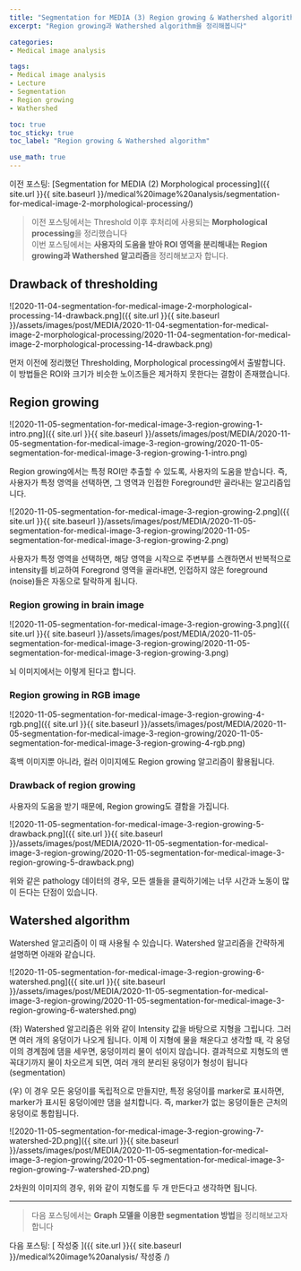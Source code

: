 ```yaml
---
title: "Segmentation for MEDIA (3) Region growing & Wathershed algorithm"
excerpt: "Region growing과 Wathershed algorithm을 정리해봅니다"

categories:
- Medical image analysis

tags:
- Medical image analysis
- Lecture
- Segmentation
- Region growing
- Wathershed

toc: true
toc_sticky: true
toc_label: "Region growing & Wathershed algorithm"

use_math: true
---
```


이전 포스팅: [Segmentation for MEDIA (2) Morphological processing]({{ site.url }}{{ site.baseurl }}/medical%20image%20analysis/segmentation-for-medical-image-2-morphological-processing/)

> 이전 포스팅에서는 Threshold 이후 후처리에 사용되는 **Morphological processing**을 정리했습니다  
> 이번 포스팅에서는 **사용자의 도움을 받아 ROI 영역을 분리해내는 Region growing과 Wathershed 알고리즘**을 정리해보고자 합니다.

## Drawback of thresholding

![2020-11-04-segmentation-for-medical-image-2-morphological-processing-14-drawback.png]({{ site.url }}{{ site.baseurl }}/assets/images/post/MEDIA/2020-11-04-segmentation-for-medical-image-2-morphological-processing/2020-11-04-segmentation-for-medical-image-2-morphological-processing-14-drawback.png)

먼저 이전에 정리했던 Thresholding, Morphological processing에서 출발합니다. 이 방법들은 ROI와 크기가 비슷한 노이즈들은 제거하지 못한다는 결함이 존재했습니다.

## Region growing

![2020-11-05-segmentation-for-medical-image-3-region-growing-1-intro.png]({{ site.url }}{{ site.baseurl }}/assets/images/post/MEDIA/2020-11-05-segmentation-for-medical-image-3-region-growing/2020-11-05-segmentation-for-medical-image-3-region-growing-1-intro.png)

Region growing에서는 특정 ROI만 추출할 수 있도록, 사용자의 도움을 받습니다. 즉, 사용자가 특정 영역을 선택하면, 그 영역과 인접한 Foreground만 골라내는 알고리즘입니다.

![2020-11-05-segmentation-for-medical-image-3-region-growing-2.png]({{ site.url }}{{ site.baseurl }}/assets/images/post/MEDIA/2020-11-05-segmentation-for-medical-image-3-region-growing/2020-11-05-segmentation-for-medical-image-3-region-growing-2.png)

사용자가 특정 영역을 선택하면, 해당 영역을 시작으로 주변부를 스캔하면서 반복적으로 intensity를 비교하여 Foregrond 영역을 골라내면, 인접하지 않은 foreground (noise)들은 자동으로 탈락하게 됩니다.

### Region growing in brain image

![2020-11-05-segmentation-for-medical-image-3-region-growing-3.png]({{ site.url }}{{ site.baseurl }}/assets/images/post/MEDIA/2020-11-05-segmentation-for-medical-image-3-region-growing/2020-11-05-segmentation-for-medical-image-3-region-growing-3.png)

뇌 이미지에서는 이렇게 된다고 합니다.

### Region growing in RGB image

![2020-11-05-segmentation-for-medical-image-3-region-growing-4-rgb.png]({{ site.url }}{{ site.baseurl }}/assets/images/post/MEDIA/2020-11-05-segmentation-for-medical-image-3-region-growing/2020-11-05-segmentation-for-medical-image-3-region-growing-4-rgb.png)

흑백 이미지뿐 아니라, 컬러 이미지에도 Region growing 알고리즘이 활용됩니다.

### Drawback of region growing

사용자의 도움을 받기 때문에, Region growing도 결함을 가집니다.

![2020-11-05-segmentation-for-medical-image-3-region-growing-5-drawback.png]({{ site.url }}{{ site.baseurl }}/assets/images/post/MEDIA/2020-11-05-segmentation-for-medical-image-3-region-growing/2020-11-05-segmentation-for-medical-image-3-region-growing-5-drawback.png)

위와 같은 pathology 데이터의 경우, 모든 셀들을 클릭하기에는 너무 시간과 노동이 많이 든다는 단점이 있습니다.

## Watershed algorithm

Watershed 알고리즘이 이 때 사용될 수 있습니다. Watershed 알고리즘을 간략하게 설명하면 아래와 같습니다.

![2020-11-05-segmentation-for-medical-image-3-region-growing-6-watershed.png]({{ site.url }}{{ site.baseurl }}/assets/images/post/MEDIA/2020-11-05-segmentation-for-medical-image-3-region-growing/2020-11-05-segmentation-for-medical-image-3-region-growing-6-watershed.png)

(좌) Watershed 알고리즘은 위와 같이 Intensity 값을 바탕으로 지형을 그립니다. 그러면 여러 개의 웅덩이가 나오게 됩니다. 이제 이 지형에 물을 채운다고 생각할 때, 각 웅덩이의 경계점에 댐을 세우면, 웅덩이끼리 물이 섞이지 않습니다. 결과적으로 지형도의 맨 꼭대기까지 물이 차오르게 되면, 여러 개의 분리된 웅덩이가 형성이 됩니다 (segmentation)

(우) 이 경우 모든 웅덩이를 독립적으로 만들지만, 특정 웅덩이를 marker로 표시하면, marker가 표시된 웅덩이에만 댐을 설치합니다. 즉, marker가 없는 웅덩이들은 근처의 웅덩이로 통합됩니다.

![2020-11-05-segmentation-for-medical-image-3-region-growing-7-watershed-2D.png]({{ site.url }}{{ site.baseurl }}/assets/images/post/MEDIA/2020-11-05-segmentation-for-medical-image-3-region-growing/2020-11-05-segmentation-for-medical-image-3-region-growing-7-watershed-2D.png)

2차원의 이미지의 경우, 위와 같이 지형도를 두 개 만든다고 생각하면 됩니다.

---

> 다음 포스팅에서는 **Graph 모델을 이용한 segmentation 방법**을 정리해보고자 합니다

다음 포스팅: [ 작성중 ]({{ site.url }}{{ site.baseurl }}/medical%20image%20analysis/ 작성중 /)